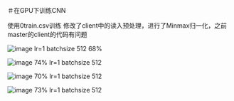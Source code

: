 ＃在GPU下训练CNN

使用0train.csv训练
修改了client中的读入预处理，进行了Minmax归一化，之前master的client的代码有问题

![image](https://user-images.githubusercontent.com/44421595/111877777-ddfd2800-89df-11eb-806c-2a9e3606cc31.png)
lr=1 batchsize 512 68%


![image](https://user-images.githubusercontent.com/44421595/111877788-ea818080-89df-11eb-8a43-46977ed2819b.png)
74%  lr=1 batchsize 512

![image](https://user-images.githubusercontent.com/44421595/111877812-05ec8b80-89e0-11eb-91be-46063a1848dd.png)
70%  lr=1 batchsize 512


![image](https://user-images.githubusercontent.com/44421595/111877822-0b49d600-89e0-11eb-8ce8-7833aff300af.png)
73%  lr=1 batchsize 512
